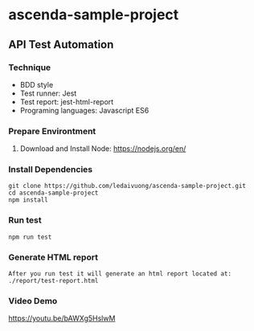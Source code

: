 # ascenda-sample-project

## API Test Automation
### Technique
- BDD style
- Test runner: Jest
- Test report: jest-html-report
- Programing languages: Javascript ES6

### Prepare Environtment
1. Download and Install Node: https://nodejs.org/en/

### Install Dependencies
```
git clone https://github.com/ledaivuong/ascenda-sample-project.git
cd ascenda-sample-project
npm install
```

### Run test
```
npm run test
```

### Generate HTML report
```
After you run test it will generate an html report located at: ./report/test-report.html
```

### Video Demo

https://youtu.be/bAWXg5HslwM
